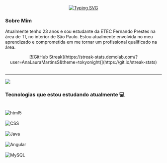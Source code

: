 <div align="center">
  <a href="https://git.io/typing-svg">
    <img src="https://readme-typing-svg.demolab.com/?lines=Bem-vindo+ao+meu+GitHub!+👋✨" alt="Typing SVG" />
  </a>
</div>

<div>
  <h3> Sobre Mim </h3>
  <p>Atualmente tenho 23 anos e sou estudante da ETEC Fernando Prestes na área de TI, no interior de São Paulo. Estou atualmente envolvida no meu aprendizado e comprometida em me tornar       um profissional qualificado na área.</p>
  </a>
</div>

<div align="center">
    [![GitHub Streak](https://streak-stats.demolab.com/?user=AnaLauraMartinsS&theme=tokyonight)](https://git.io/streak-stats)
</div>

<br>

<hr>

<div> 
  <a href="https://www.linkedin.com/in/ana-laura-martins-souto-67a68a206/" target="_blank"><img src="https://img.shields.io/badge/-LinkedIn-%230077B5?style=for-the-badge&logo=linkedin&logoColor=white" target="_blank"></a> 
</div>


### Tecnologias que estou estudando atualmente 💻
<div style="display: inline_block" ><br>
  <img align= "center" alt="html5" src="https://img.shields.io/badge/HTML5-E34F26?style=for-the-badge&logo=html5&logoColor=white"/><br><br>
  <img align= "center" alt="CSS" src="https://img.shields.io/badge/CSS-239120?&style=for-the-badge&logo=css3&logoColor=white"/><br><br>
  <img align= "center" alt="Java" src="https://img.shields.io/badge/Java-ED8B00?style=for-the-badge&logo=openjdk&logoColor=white"/><br><br>
  <img align= "center" alt="Angular" src="https://img.shields.io/badge/Angular-DD0031?style=for-the-badge&logo=angular&logoColor=white"/><br><br>  
  <img align= "center" alt="MySQL" src="https://img.shields.io/badge/mysql-%2300f.svg?style=for-the-badge&logo=mysql&logoColor=white"/><br><br>  
</div>
